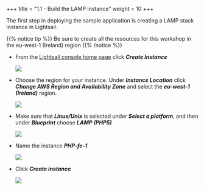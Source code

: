 +++
title = "1.1 - Build the LAMP instance"
weight = 10
+++

The first step in deploying the sample application is creating a LAMP stack instance in Lightsail. 

{{% notice tip %}}
Be sure to create all the resources for this workshop in the eu-west-1 (Ireland) region
{{% /notice %}}

* From the <a href="https://lightsail.aws.amazon.com/ls/webapp/home/" target="_blank">Lightsail console home page</a> click ***Create Instance***

    ![](../../images/1-1-1.jpg?classes=border)

* Choose the region for your instance. Under ***Instance Location*** click ***Change AWS Region and Availability Zone*** and select the ***eu-west-1 (Ireland)*** region. 

    ![](../../images/region.jpg?classes=border)

* Make sure that ***Linux/Unix*** is selected under ***Select a platform***, and then under ***Blueprint*** choose ***LAMP (PHP5)***
    
    ![](../../images/lamp-blueprint.jpg?classes=border)


* Name the instance ***PHP-fe-1***

    ![](../../images/lamp-name.jpg?classes=border)

* Click ***Create instance***

    ![](../../images/lamp-create.jpg?classes=border)

